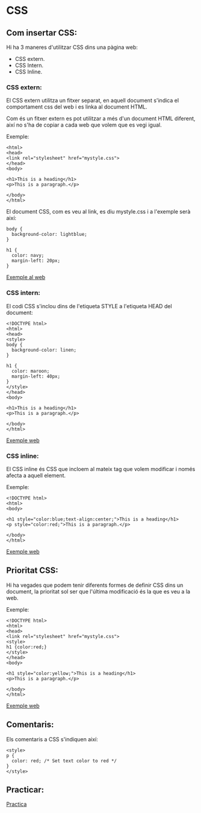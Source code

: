 # CSS

## Com insertar CSS:

Hi ha 3 maneres d'utilitzar CSS dins una pàgina web:
- CSS extern.
- CSS Intern.
- CSS Inline.

### CSS extern:

El CSS extern utilitza un fitxer separat, en aquell document s'indica el comportament css del web i es linka al document HTML.

Com és un fitxer extern es pot utilitzar a més d'un document HTML diferent, així no s'ha de copiar a cada web que volem que es vegi igual.

Exemple:

```
<html>
<head>
<link rel="stylesheet" href="mystyle.css">
</head>
<body>

<h1>This is a heading</h1>
<p>This is a paragraph.</p>

</body>
</html>
```

El document CSS, com es veu al link, es diu mystyle.css i a l'exemple serà així:

```
body {
  background-color: lightblue;
}

h1 {
  color: navy;
  margin-left: 20px;
}
```

[Exemple al web](https://www.w3schools.com/css/tryit.asp?filename=trycss_howto_external)

### CSS intern:

El codi CSS s'inclou dins de l'etiqueta STYLE a l'etiqueta HEAD del document:

```
<!DOCTYPE html>
<html>
<head>
<style>
body {
  background-color: linen;
}

h1 {
  color: maroon;
  margin-left: 40px;
}
</style>
</head>
<body>

<h1>This is a heading</h1>
<p>This is a paragraph.</p>

</body>
</html>
``` 

[Exemple web](https://www.w3schools.com/css/tryit.asp?filename=trycss_howto_internal)

### CSS inline:

El CSS inline és CSS que incloem al mateix tag que volem modificar i només afecta a aquell element.

Exemple:

```
<!DOCTYPE html>
<html>
<body>

<h1 style="color:blue;text-align:center;">This is a heading</h1>
<p style="color:red;">This is a paragraph.</p>

</body>
</html>
```

[Exemple web](https://www.w3schools.com/css/tryit.asp?filename=trycss_howto_inline)

## Prioritat CSS:

Hi ha vegades que podem tenir diferents formes de definir CSS dins un document, la prioritat sol ser que l'última modificació és la que es veu a la web.

Exemple:

```
<!DOCTYPE html>
<html>
<head>
<link rel="stylesheet" href="mystyle.css">
<style>
h1 {color:red;}
</style>
</head>
<body>

<h1 style="color:yellow;">This is a heading</h1>
<p>This is a paragraph.</p>

</body>
</html>
```

[Exemple web](https://www.w3schools.com/css/tryit.asp?filename=trycss_howto_external)

## Comentaris:

Els comentaris a CSS s'indiquen així:

```
<style>
p {
  color: red; /* Set text color to red */
}
</style>
```

## Practicar:

[Practica](https://www.w3schools.com/css/exercise.asp?filename=exercise_howto1)
